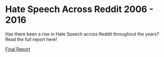 # Hate Speech Across Reddit 2006 - 2016

Has there been a rise in Hate Speech across Reddit throughout the years? Read the full report here!

[Final Report](https://github.com/JonSchaeffer/RedditSentimentAnalysis/blob/master/writing/Final%20Report.pdf)
